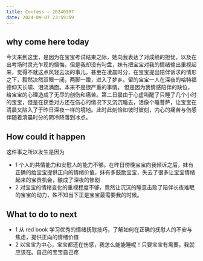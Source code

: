 ```yaml
---
title: Confess - 20240907
date: 2024-09-07 23:59:59
---
```


## why come here today

今天来到这里，是因为在宝宝考试结束之际，她向我表达了对成绩的担忧，以及在出考场时灵光乍现的懊悔，但是我却没有叼盘，妹有把宝宝对我的情绪输出重视起来，觉得不就这点风轻云淡的事儿，甚至在凌晨时分，在宝宝提出陪伴诉求的情形之下，毅然决然双眼一闭，两脚一蹬，进入了梦乡。留的宝宝一人在深夜的哈特福德仰天长啸、泪流满面。本来不是很严重的事情， 但是因为我情感陪伴的缺位，给宝宝的心理造成了无尽的创伤和痛苦。第二日晨由于心虚叫醒了只睡了几个小时的宝宝，但是在获悉对方还在伤心的情况下又沉沉睡去，活像个睡菩萨，让宝宝在清晨又陷入了于昨日深夜一样的境地。此时此刻恰如彼时彼刻，内心的痛苦与伤感伴随着清晨时分的阴冷降落到冰点。

## How could it happen

这件事之所以发生是因为

- 1 个人的共情能力和安慰人的能力不够。在昨日傍晚宝宝向我倾诉之后，妹有正确的给宝宝提供正向的情绪价值，妹有多鼓励宝宝，失去了很多让宝宝情绪起来的宝贵机会，酿成了深夜的惨剧
- 2 对宝宝的情绪变化的重视程度不够，竟然让沉沉的睡意击败了陪伴长夜难眠的宝宝的动力，殊不知当下正是宝宝最需要我的时候。

## What to do to next

- 1 从 red book 学习优秀的情绪抚慰技巧，了解如何在正确的抚慰人的不安与焦虑，提供正向的情绪价值
- 2 以宝宝为中心，宝宝都还在伤感，我怎么能能睡呢！只要宝宝有需要，我就应该在。自己的宝宝自己疼
